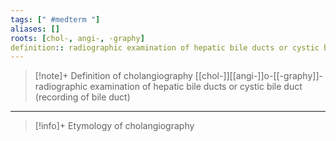 ```yaml
---
tags: [" #medterm "]
aliases: []
roots: [chol-, angi-, -graphy]
definition:: radiographic examination of hepatic bile ducts or cystic bile ducts
---
```

>[!note]+ Definition of cholangiography
>[[chol-]][[angi-]]o-[[-graphy]]- radiographic examination of hepatic bile ducts or cystic bile duct (recording of bile duct)
___
>[!info]+ Etymology of cholangiography

